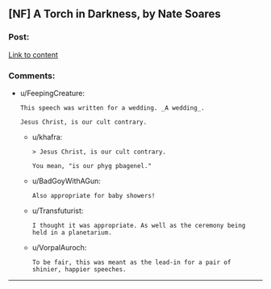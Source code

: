 ## [NF] A Torch in Darkness, by Nate Soares

### Post:

[Link to content](http://mindingourway.com/a-torch-in-darkness/)

### Comments:

- u/FeepingCreature:
  ```
  This speech was written for a wedding. _A wedding_.

  Jesus Christ, is our cult contrary.
  ```

  - u/khafra:
    ```
    > Jesus Christ, is our cult contrary.

    You mean, "is our phyg pbagenel."
    ```

  - u/BadGoyWithAGun:
    ```
    Also appropriate for baby showers!
    ```

  - u/Transfuturist:
    ```
    I thought it was appropriate. As well as the ceremony being held in a planetarium.
    ```

  - u/VorpalAuroch:
    ```
    To be fair, this was meant as the lead-in for a pair of shinier, happier speeches.
    ```

---


